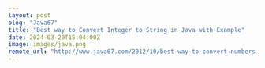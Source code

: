 ```yaml
---
layout: post
blog: "Java67"
title: "Best way to Convert Integer to String in Java with Example"
date: 2024-03-20T15:04:00Z
image: images/java.png
remote_url: "http://www.java67.com/2012/10/best-way-to-convert-numbers-to-string-in-java-example.html"
---
```

